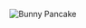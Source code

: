 ![Bunny Pancake](https://user-images.githubusercontent.com/35553190/86639105-3f35b600-bf8d-11ea-8d36-dc6bc5ce0cfb.jpeg)

